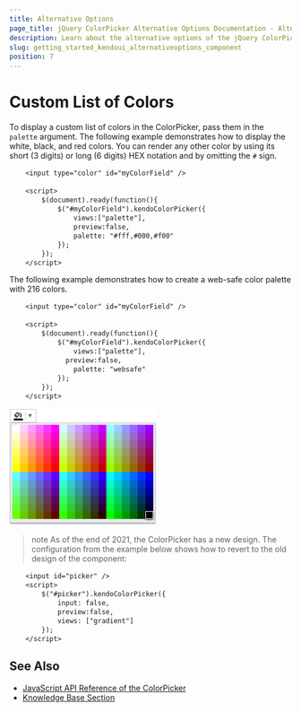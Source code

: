 ```yaml
---
title: Alternative Options
page_title: jQuery ColorPicker Alternative Options Documentation - Alternative Options with the ColorPicker
description: Learn about the alternative options of the jQuery ColorPicker by Kendo UI."
slug: getting_started_kendoui_alternativeoptions_component
position: 7
---
```



# Custom List of Colors

To display a custom list of colors in the ColorPicker, pass them in the `palette` argument. The following example demonstrates how to display the white, black, and red colors. You can render any other color by using its short (3 digits) or long (6 digits) HEX notation and by omitting the `#` sign.

```dojo
    <input type="color" id="myColorField" />

    <script>
        $(document).ready(function(){
            $("#myColorField").kendoColorPicker({
            	views:["palette"],
                preview:false,
                palette: "#fff,#000,#f00"
            });
        });
    </script>
```

The following example demonstrates how to create a web-safe color palette with 216 colors.

```dojo
    <input type="color" id="myColorField" />

    <script>
        $(document).ready(function(){
            $("#myColorField").kendoColorPicker({ 
            	views:["palette"],
              preview:false,
            	palette: "websafe" 
            });
        });
    </script>
```

![Kendo UI for jQuery ColorPicker with a web-safe palette](colorpicker-websafe-palette.png)


>note As of the end of 2021, the ColorPicker has a new design. The configuration from the example below shows how to revert to the old design of the component:

```dojo
    <input id="picker" />
    <script>
        $("#picker").kendoColorPicker({
            input: false,
            preview:false,
            views: ["gradient"]
        });
    </script>
```

## See Also 

* [JavaScript API Reference of the ColorPicker](/api/javascript/ui/colorpicker)
* [Knowledge Base Section](/knowledge-base)
